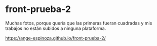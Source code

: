 # front-prueba-2


Muchas fotos, porque quería que las primeras fueran cuadradas y mis trabajos no están subidos a ninguna plataforma.

https://ange-espinoza.github.io/front-prueba-2/
